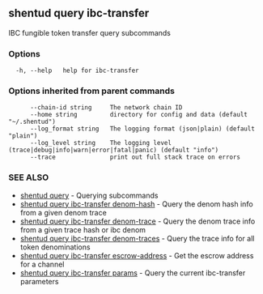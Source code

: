 ## shentud query ibc-transfer

IBC fungible token transfer query subcommands

### Options

```
  -h, --help   help for ibc-transfer
```

### Options inherited from parent commands

```
      --chain-id string     The network chain ID
      --home string         directory for config and data (default "~/.shentud")
      --log_format string   The logging format (json|plain) (default "plain")
      --log_level string    The logging level (trace|debug|info|warn|error|fatal|panic) (default "info")
      --trace               print out full stack trace on errors
```

### SEE ALSO

* [shentud query](shentud_query.md)	 - Querying subcommands
* [shentud query ibc-transfer denom-hash](shentud_query_ibc-transfer_denom-hash.md)	 - Query the denom hash info from a given denom trace
* [shentud query ibc-transfer denom-trace](shentud_query_ibc-transfer_denom-trace.md)	 - Query the denom trace info from a given trace hash or ibc denom
* [shentud query ibc-transfer denom-traces](shentud_query_ibc-transfer_denom-traces.md)	 - Query the trace info for all token denominations
* [shentud query ibc-transfer escrow-address](shentud_query_ibc-transfer_escrow-address.md)	 - Get the escrow address for a channel
* [shentud query ibc-transfer params](shentud_query_ibc-transfer_params.md)	 - Query the current ibc-transfer parameters



